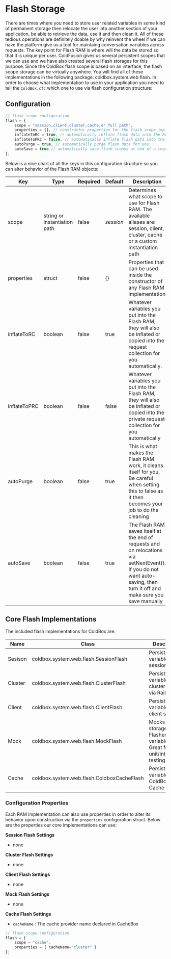 # Flash Storage

There are times where you need to store user related variables in some kind of permanent storage then relocate the user into another section of your application, be able to retrieve the data, use it and then clean it. All of these tedious operations are definitely doable by why reinvent the wheel if we can have the platform give us a tool for maintaing conversation variables across requests. The key point for Flash RAM is where will the data be stored so that it is unique per user. ColdFusion gives us several persistent scopes that we can use and we have also created several flash storages for this purpose. Since the ColdBox flash scope is based on an interface, the flash scope storage can be virtually anywhere. You will find all of these implementations in the following package: coldbox.system.web.flash. In order to choose what implementation to use in your application you need to tell the `ColdBox.cfc` which one to use via flash configuration structure:

## Configuration

```js
// flash scope configuration
flash = {
	scope = "session,client,cluster,cache,or full path",
	properties = {}, // constructor properties for the flash scope implementation
	inflateToRC = true, // automatically inflate flash data into the RC scope
	inflateToPRC = false, // automatically inflate flash data into the PRC scope
	autoPurge = true, // automatically purge flash data for you
	autoSave = true // automatically save flash scopes at end of a request and on relocations.
};
```

Below is a nice chart of all the keys in this configuration structure so you can alter behavior of the Flash RAM objects:

|Key|Type|Required|Default|Description|
|--|--|--|--|--|
|scope|string or instantiation path |false|*session*|Determines what scope to use for Flash RAM. The available aliases are: session, client, cluster, cache or a custom instantiation path|
|properties|struct|false|{}|Properties that can be used inside the constructor of any Flash RAM implementation|
|inflateToRC |boolean|false|true|Whatever variables you put into the Flash RAM, they will also be inflated or copied into the request collection for you automatically.|
|inflateToPRC |boolean|false|false|Whatever variables you put into the Flash RAM, they will also be inflated or copied into the private request collection for you automatically|
|autoPurge |boolean|false|true|This is what makes the Flash RAM work, it cleans itself for you. Be careful when setting this to false as it then becomes your job to do the cleaning|
|autoSave |boolean|false|true|The Flash RAM saves itself at the end of requests and on relocations via setNextEvent(). If you do not want auto-saving, then turn it off and make sure you save manually|

## Core Flash Implementations

The included flash implementations for ColdBox are:

|Name|Class|Description|
|--|--|--|
|Sesison|coldbox.system.web.flash.SessionFlash |Persists variables in session scope|
|Cluster|coldbox.system.web.flash.ClusterFlash |Persists variables in cluster scope via Railo only|
|Client|coldbox.system.web.flash.ClientFlash |Persists variables in client scope|
|Mock|coldbox.system.web.flash.MockFlash |Mocks the storage of Flashed variables. Great for unit/integration testing.|
|Cache|coldbox.system.web.flash.ColdboxCacheFlash |Persists variables in the ColdBox Cache|


### Configuration Properties

Each RAM implementation can also use properties in order to alter its behavior upon construction via the `properties` configuration struct. Below are the properties our core implementations can use:

**Session Flash Settings**
* none

**Cluster Flash Settings**
* none

**Client Flash Settings**
* none

**Mock Flash Settings**
* none

**Cache Flash Settings**
* `cacheName` : The cache provider name declared in CacheBox

```js
// flash scope configuration
flash = {
	scope = "cache",
	properties = { cacheName="cluster" }
};
```

